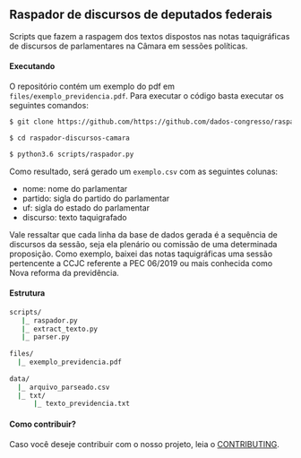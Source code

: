 ## Raspador de discursos de deputados federais

Scripts que fazem a raspagem dos textos dispostos nas notas taquigráficas de discursos de parlamentares na Câmara em sessões políticas.

#### Executando
O repositório contém um exemplo do pdf em ``files/exemplo_previdencia.pdf``. Para executar o código basta executar os seguintes comandos:

```bash
$ git clone https://github.com/https://github.com/dados-congresso/raspador-discursos-camara.git

$ cd raspador-discursos-camara

$ python3.6 scripts/raspador.py 
```

Como resultado, será gerado um ``exemplo.csv`` com as seguintes colunas:

* nome: nome do parlamentar
* partido: sigla do partido do parlamentar
* uf: sigla do estado do parlamentar
* discurso: texto taquigrafado

Vale ressaltar que cada linha da base de dados gerada é a sequência de discursos da sessão, seja ela plenário ou comissão de uma determinada proposição. Como exemplo, baixei das notas taquigráficas uma sessão pertencente a CCJC referente a PEC 06/2019 ou mais conhecida como Nova reforma da previdência.

#### Estrutura
```bash
scripts/
   |_ raspador.py 
   |_ extract_texto.py
   |_ parser.py
   
files/
  |_ exemplo_previdencia.pdf
  
data/
  |_ arquivo_parseado.csv
  |_ txt/
      |_ texto_previdencia.txt
```

#### Como contribuir?

Caso você deseje contribuir com o nosso projeto, leia o [CONTRIBUTING](CONTRIBUTING.md).
